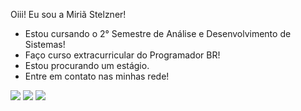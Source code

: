 Oiii!   Eu sou a Miriã Stelzner!
<div>
<ul> 
<li>Estou cursando o 2° Semestre de Análise e Desenvolvimento de Sistemas!</li> 
<li>Faço curso extracurricular do Programador BR!</li>
<li>Estou procurando um estágio.</li>
<li>Entre em contato nas minhas rede!</li>
</ul></div>

<div> 
    <a href="https://instagram.com/mistelzner" target="_blank"><img src="https://img.shields.io/badge/-Instagram-%23E4405F?style=for-the-badge&logo=instagram&logoColor=white" target="_blank"></a>
    <a href = "mailto:stelznermiria@gmail.com"><img src="https://img.shields.io/badge/-Gmail-%23333?style=for-the-badge&logo=gmail&logoColor=white" target="_blank"></a>
    <a href="https://www.linkedin.com/in/rafaella-ballerini-45875016a" target="_blank"><img src="https://img.shields.io/badge/-LinkedIn-%230077B5?style=for-the-badge&logo=linkedin&logoColor=white" target="_blank"></a> 
    
  </div>

